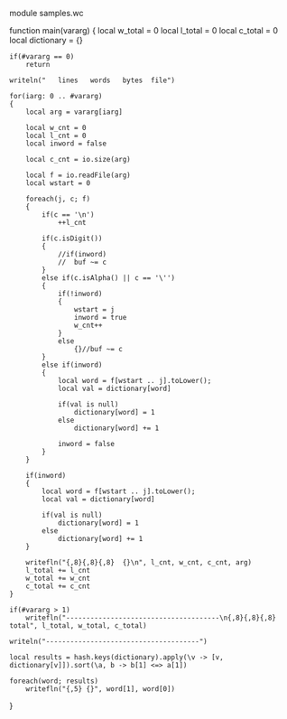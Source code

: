 module samples.wc

function main(vararg)
{
	local w_total = 0
	local l_total = 0
	local c_total = 0
	local dictionary = {}
	
	if(#vararg == 0)
		return

	writeln("   lines   words   bytes  file")

	for(iarg: 0 .. #vararg)
	{
		local arg = vararg[iarg]
	
		local w_cnt = 0
		local l_cnt = 0
		local inword = false
	
		local c_cnt = io.size(arg)
	
		local f = io.readFile(arg)
		local wstart = 0
	
		foreach(j, c; f)
		{
			if(c == '\n')
				++l_cnt
	
			if(c.isDigit())
			{
				//if(inword)
				//	buf ~= c
			}
			else if(c.isAlpha() || c == '\'')
			{
				if(!inword)
				{
					wstart = j
					inword = true
					w_cnt++
				}
				else
					{}//buf ~= c
			}
			else if(inword)
			{
				local word = f[wstart .. j].toLower();
				local val = dictionary[word]
	
				if(val is null)
					dictionary[word] = 1
				else
					dictionary[word] += 1
	
				inword = false
			}
		}
	
		if(inword)
		{
			local word = f[wstart .. j].toLower();
			local val = dictionary[word]
	
			if(val is null)
				dictionary[word] = 1
			else
				dictionary[word] += 1
		}
	
		writefln("{,8}{,8}{,8}  {}\n", l_cnt, w_cnt, c_cnt, arg)
		l_total += l_cnt
		w_total += w_cnt
		c_total += c_cnt
	}
	
	if(#vararg > 1)
		writefln("--------------------------------------\n{,8}{,8}{,8}  total", l_total, w_total, c_total)

	writeln("--------------------------------------")

	local results = hash.keys(dictionary).apply(\v -> [v, dictionary[v]]).sort(\a, b -> b[1] <=> a[1])

	foreach(word; results)
		writefln("{,5} {}", word[1], word[0])
}
